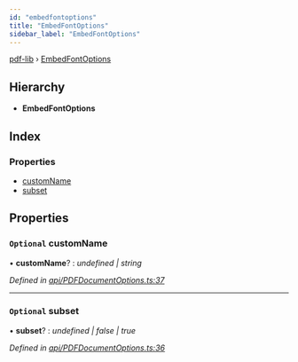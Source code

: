 ```yaml
---
id: "embedfontoptions"
title: "EmbedFontOptions"
sidebar_label: "EmbedFontOptions"
---
```


[pdf-lib](../index.md) › [EmbedFontOptions](embedfontoptions.md)

## Hierarchy

* **EmbedFontOptions**

## Index

### Properties

* [customName](embedfontoptions.md#optional-customname)
* [subset](embedfontoptions.md#optional-subset)

## Properties

### `Optional` customName

• **customName**? : *undefined | string*

*Defined in [api/PDFDocumentOptions.ts:37](https://github.com/Hopding/pdf-lib/blob/aa457ba/src/api/PDFDocumentOptions.ts#L37)*

___

### `Optional` subset

• **subset**? : *undefined | false | true*

*Defined in [api/PDFDocumentOptions.ts:36](https://github.com/Hopding/pdf-lib/blob/aa457ba/src/api/PDFDocumentOptions.ts#L36)*

